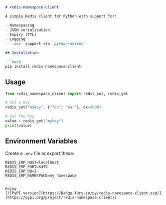 


````markdown
# redis-namespace-client

A simple Redis client for Python with support for:

- Namespacing
- JSON serialization
- Expiry (TTL)
- Logging
- `.env` support via `python-dotenv`

## Installation

```bash
pip install redis-namespace-client
````

## Usage

```python
from redis_namespace_client import redis_set, redis_get

# Set a key
redis_set("mykey", {"foo": "bar"}, ex=3600)

# Get the key
value = redis_get("mykey")
print(value)
```

## Environment Variables

Create a `.env` file or export these:

```env
REDIS_ERP_HOST=localhost
REDIS_ERP_PORT=6379
REDIS_ERP_DB=3
REDIS_ERP_NAMESPACE=my_namespace
```

````

Enjoy
[![PyPI version](https://badge.fury.io/py/redis-namespace-client.svg)](https://pypi.org/project/redis-namespace-client/)